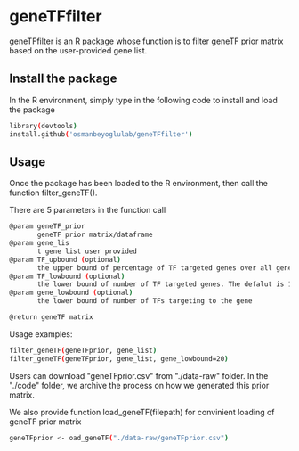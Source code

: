 # geneTFfilter
geneTFfilter is an R package whose function is to filter geneTF prior matrix based on the user-provided gene list.

## Install the package
In the R environment, simply type in the following code to install and load the package
```sh
library(devtools)
install.github('osmanbeyoglulab/geneTFfilter')
```
## Usage
Once the package has been loaded to the R environment, then call the function filter_geneTF(). 

There are 5 parameters in the function call
```sh
@param geneTF_prior
       geneTF prior matrix/dataframe
@param gene_lis
       t gene list user provided
@param TF_upbound (optional)
       the upper bound of percentage of TF targeted genes over all genes. The default is 80\%
@param TF_lowbound (optional)
       the lower bound of number of TF targeted genes. The defalut is 10
@param gene_lowbound (optional)
       the lower bound of number of TFs targeting to the gene

@return geneTF matrix
```
Usage examples:
```sh
filter_geneTF(geneTFprior, gene_list)
filter_geneTF(geneTFprior, gene_list, gene_lowbound=20)

```
Users can download "geneTFprior.csv" from "./data-raw" folder. In the "./code" folder, we archive the process on how we generated this prior matrix.

We also provide function load_geneTF(filepath) for convinient loading of geneTF prior matrix
```sh
geneTFprior <- oad_geneTF("./data-raw/geneTFprior.csv")
```
